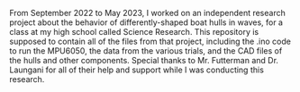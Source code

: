 From September 2022 to May 2023, I worked on an independent research project about the behavior of differently-shaped boat hulls in waves, for a class at my high school called Science Research. This repository is supposed to contain all of the files from that project, including the .ino code to run the MPU6050, the data from the various trials, and the CAD files of the hulls and other components.
Special thanks to Mr. Futterman and Dr. Laungani for all of their help and support while I was conducting this research.
